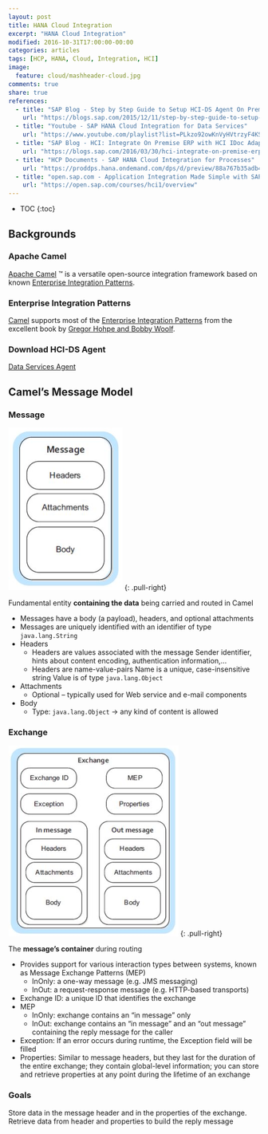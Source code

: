 ```yaml
---
layout: post
title: HANA Cloud Integration
excerpt: "HANA Cloud Integration"
modified: 2016-10-31T17:00:00-00:00
categories: articles
tags: [HCP, HANA, Cloud, Integration, HCI]
image:
  feature: cloud/mashheader-cloud.jpg
comments: true
share: true
references:
  - title: "SAP Blog - Step by Step Guide to Setup HCI-DS Agent On Premise"
    url: "https://blogs.sap.com/2015/12/11/step-by-step-guide-to-setup-hci-ds-agent/"
  - title: "Youtube - SAP HANA Cloud Integration for Data Services"
    url: "https://www.youtube.com/playlist?list=PLkzo92owKnVyHVtrzyF4KSQomTuKRg0q_"
  - title: "SAP Blog - HCI: Integrate On Premise ERP with HCI IDoc Adapter using HANA Cloud Connector & Client Authentication"
    url: "https://blogs.sap.com/2016/03/30/hci-integrate-on-premise-erp-with-hci-idoc-adapter-using-hana-cloud-connector-client-authentication/"
  - title: "HCP Documents - SAP HANA Cloud Integration for Processes"
    url: "https://proddps.hana.ondemand.com/dps/d/preview/88a767b35adb4dc887ee1d545d301140/1/en-US/f830932fddf6453ebe1fd0c666592017.html"
  - title: "open.sap.com - Application Integration Made Simple with SAP HANA Cloud Integration"
    url: "https://open.sap.com/courses/hci1/overview"
---
```


* TOC
{:toc}

## Backgrounds

### Apache Camel
[Apache Camel][Apache-Camel] ™ is a versatile open-source integration framework based on known [Enterprise Integration Patterns][Enterprise-Integration-Patterns].

### Enterprise Integration Patterns
[Camel][Apache-Camel] supports most of the [Enterprise Integration Patterns][Enterprise-Integration-Patterns] from the excellent book by [Gregor Hohpe and Bobby Woolf][amazon-Enterprise-Integration-Patterns].

### Download HCI-DS Agent

[Data Services Agent][1]

## Camel’s Message Model

### Message
![Image Camel Message](/images/cloud/hcp/hci/camel-message.jpg)
{: .pull-right}

Fundamental entity **containing the data** being carried and routed in Camel

* Messages have a body (a payload), headers, and optional attachments
* Messages are uniquely identified with an identifier of type `java.lang.String`
* Headers
  * Headers are values associated with the message Sender identifier, hints about content encoding, authentication information,…
  * Headers are name-value-pairs Name is a unique, case-insensitive string Value is of type `java.lang.Object`
* Attachments
  * Optional – typically used for Web service and e-mail components
* Body
  * Type: `java.lang.Object` -> any kind of content is allowed

### Exchange
![Image Camel Message](/images/cloud/hcp/hci/camel-exchange.jpg)
{: .pull-right}

The **message’s container** during routing

* Provides support for various interaction types between systems, known as Message Exchange Patterns (MEP)
  * InOnly: a one-way message (e.g. JMS messaging)
  * InOut: a request-response message (e.g. HTTP-based transports)
* Exchange ID: a unique ID that identifies the exchange
* MEP
  * InOnly: exchange contains an “in message” only
  * InOut: exchange contains an “in message” and an “out message” containing the reply message for the caller
* Exception: If an error occurs during runtime, the Exception field will be filled
* Properties: Similar to message headers, but they last for the duration of the entire exchange; they contain global-level information; you can store and retrieve properties at any point during the lifetime of an exchange

### Goals
Store data in the message header and in the properties of the exchange. Retrieve data from header and properties to build the reply message



[Apache-Camel]:http://camel.apache.org/
[Enterprise-Integration-Patterns]:http://camel.apache.org/enterprise-integration-patterns.html
[amazon-Enterprise-Integration-Patterns]:http://www.amazon.com/exec/obidos/search-handle-url/105-9796798-8100401?%5Fencoding=UTF8&search-type=ss&index=books&field-author=Gregor%20Hohpe

[1]:https://launchpad.support.sap.com
